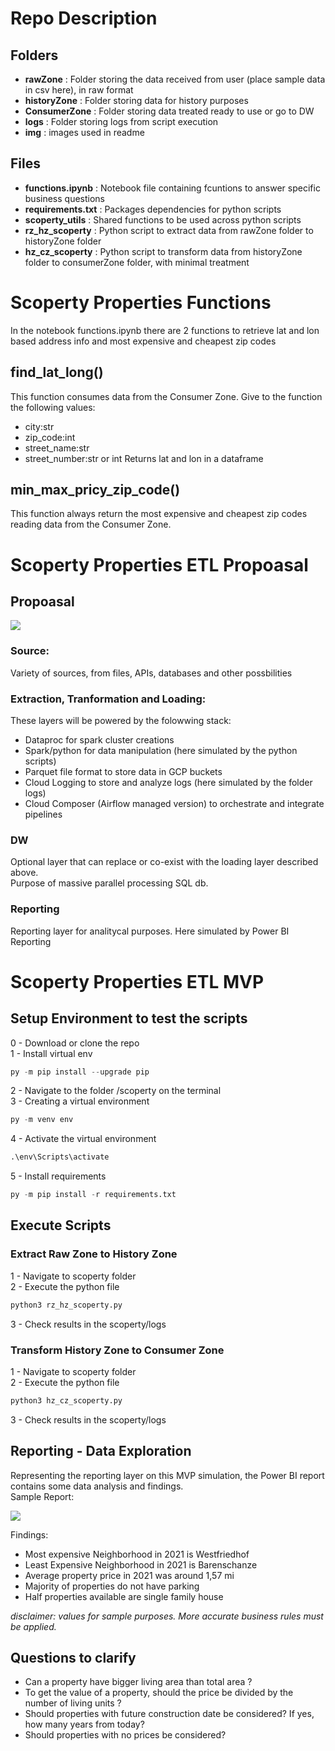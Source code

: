 # Repo Description
## Folders
* **rawZone** : Folder storing the data received from user (place sample data in csv here), in raw format   
* **historyZone** : Folder storing data for history purposes   
* **ConsumerZone** : Folder storing data treated ready to use or go to DW   
* **logs** : Folder storing logs from script execution
* **img** : images used in readme
## Files
* **functions.ipynb** : Notebook file containing fcuntions to answer specific business questions   
* **requirements.txt** : Packages dependencies for python scripts      
* **scoperty_utils** : Shared functions to be used across python scripts      
* **rz_hz_scoperty** : Python script to extract data from rawZone folder to historyZone folder  
* **hz_cz_scoperty** : Python script to transform data from historyZone folder to consumerZone folder, with minimal treatment

# Scoperty Properties Functions
In the notebook functions.ipynb there are 2 functions to retrieve lat and lon based address info and most expensive and cheapest zip codes

## find_lat_long()
This function consumes data from the Consumer Zone.
Give to the function the following values:
* city:str
* zip_code:int
* street_name:str
* street_number:str or int
Returns lat and lon in a dataframe

## min_max_pricy_zip_code()
This function always return the most expensive and cheapest zip codes reading data from the Consumer Zone.

# Scoperty Properties ETL Propoasal
## Propoasal
<img src="https://github.com/cassiobolba/scoperty/blob/main/img/Architecture_Overview.png">    

### Source: 
Variety of sources, from files, APIs, databases and other possbilities
### Extraction, Tranformation and Loading:
These layers will be powered by the folowwing stack:
* Dataproc for spark cluster creations
* Spark/python for data manipulation (here simulated by the python scripts)
* Parquet file format to store data in GCP buckets
* Cloud Logging to store and analyze logs (here simulated by the folder logs)
* Cloud Composer (Airflow managed version) to orchestrate and integrate pipelines
### DW
Optional layer that can replace or co-exist with the loading layer described above.   
Purpose of massive parallel processing SQL db.
### Reporting
Reporting layer for analitycal purposes. Here simulated by Power BI Reporting  

# Scoperty Properties ETL MVP
## Setup Environment to test the scripts
0 - Download or clone the repo   
1 - Install virtual env
```py
py -m pip install --upgrade pip
```
2 - Navigate to the folder /scoperty on the terminal   
3 - Creating a virtual environment
```py
py -m venv env
```
4 - Activate the virtual environment 
```py
.\env\Scripts\activate
```
5 - Install requirements
```py
py -m pip install -r requirements.txt
```

## Execute Scripts
### Extract Raw Zone to History Zone
1 - Navigate to scoperty folder   
2 - Execute the python file
```py
python3 rz_hz_scoperty.py
```
3 - Check results in the scoperty/logs

### Transform History Zone to Consumer Zone
1 - Navigate to scoperty folder      
2 - Execute the python file   
```py
python3 hz_cz_scoperty.py
```
3 - Check results in the scoperty/logs   

## Reporting - Data Exploration
Representing the reporting layer on this MVP simulation, the Power BI report contains some data analysis and findings.   
Sample Report:

<img src="https://github.com/cassiobolba/scoperty/blob/main/img/Reporting-BI.png">

Findings:
* Most expensive Neighborhood in 2021 is Westfriedhof
* Least Expensive Neighborhood in 2021 is Barenschanze
* Average property price in 2021 was around 1,57 mi
* Majority of properties do not have parking
* Half properties available are single family house 

*disclaimer: values for sample purposes. More accurate business rules must be applied.*

## Questions to clarify
- Can a property have bigger living area than total area ?
- To get the value of a property, should the price be  divided by the number of living units ?
- Should properties with future construction date be considered? If yes, how many years from today?
- Should properties with no prices be considered?